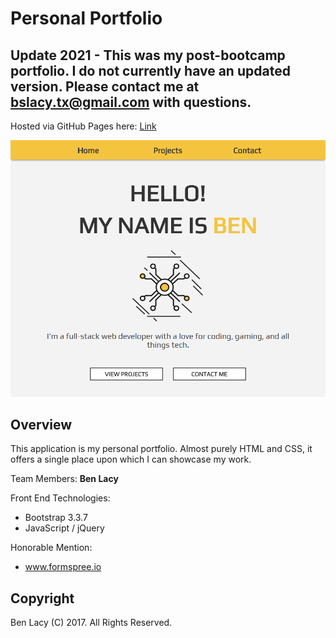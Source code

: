# Personal Portfolio

## Update 2021 - This was my post-bootcamp portfolio. I do not currently have an updated version. Please contact me at bslacy.tx@gmail.com with questions.

Hosted via GitHub Pages here: [Link](https://ben-lacy.github.io/Personal-Portfolio/)

![Portfolio Screenshot](./images/portfolio-screenshot.png)

## Overview
This application is my personal portfolio. Almost purely HTML and CSS, it offers a single place upon which I can showcase my work.

Team Members: **Ben Lacy**

Front End Technologies:

* Bootstrap 3.3.7
* JavaScript / jQuery

Honorable Mention:

* www.formspree.io

## Copyright
Ben Lacy (C) 2017. All Rights Reserved.
